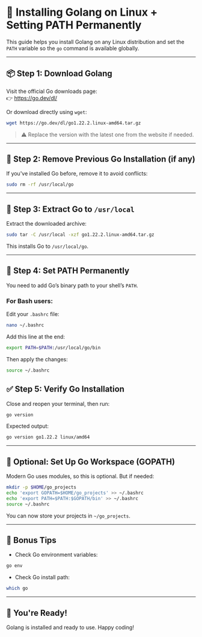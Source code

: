 # 🐹 Installing Golang on Linux + Setting PATH Permanently

This guide helps you install Golang on any Linux distribution and set the `PATH` variable so the `go` command is available globally.

---

## 📦 Step 1: Download Golang

Visit the official Go downloads page:  
👉 https://go.dev/dl/

Or download directly using `wget`:

```bash
wget https://go.dev/dl/go1.22.2.linux-amd64.tar.gz
```

> ⚠️ Replace the version with the latest one from the website if needed.

---

## 🧹 Step 2: Remove Previous Go Installation (if any)

If you've installed Go before, remove it to avoid conflicts:

```bash
sudo rm -rf /usr/local/go
```

---

## 📂 Step 3: Extract Go to `/usr/local`

Extract the downloaded archive:

```bash
sudo tar -C /usr/local -xzf go1.22.2.linux-amd64.tar.gz
```

This installs Go to `/usr/local/go`.

---

## 🔧 Step 4: Set PATH Permanently

You need to add Go’s binary path to your shell’s `PATH`.

### For Bash users:

Edit your `.bashrc` file:

```bash
nano ~/.bashrc
```

Add this line at the end:

```bash
export PATH=$PATH:/usr/local/go/bin
```

Then apply the changes:

```bash
source ~/.bashrc
```



## ✅ Step 5: Verify Go Installation

Close and reopen your terminal, then run:

```bash
go version
```

Expected output:

```bash
go version go1.22.2 linux/amd64
```

---

## 📁 Optional: Set Up Go Workspace (GOPATH)

Modern Go uses modules, so this is optional. But if needed:

```bash
mkdir -p $HOME/go_projects
echo 'export GOPATH=$HOME/go_projects' >> ~/.bashrc
echo 'export PATH=$PATH:$GOPATH/bin' >> ~/.bashrc
source ~/.bashrc
```

You can now store your projects in `~/go_projects`.

---

## 🧠 Bonus Tips

- Check Go environment variables:

```bash
go env
```

- Check Go install path:

```bash
which go
```

---

## 🎉 You're Ready!

Golang is installed and ready to use. Happy coding!

